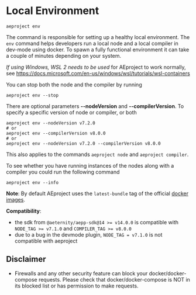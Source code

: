 # Local Environment

```text
aeproject env
```

The command is responsible for setting up a healthy local environment. The `env` command helps developers run a local node and a local compiler in dev-mode using docker. To spawn a fully functional environment it can take a couple of minutes depending on your system.

_If using Windows, WSL 2 needs to be used_ for AEproject to work normally, see https://docs.microsoft.com/en-us/windows/wsl/tutorials/wsl-containers

You can stop both the node and the compiler by running

```text
aeproject env --stop
```

There are optional parameters **\-\-nodeVersion** and **\-\-compilerVersion**. To specify a specific version of node or compiler, or both

```text
aeproject env --nodeVersion v7.2.0
# or
aeproject env --compilerVersion v8.0.0
# or
aeproject env --nodeVersion v7.2.0 --compilerVersion v8.0.0
```

This also applies to the commands `aeproject node` and `aeproject compiler`.

To see whether you have running instances of the nodes along with a compiler you could run the following command

```text
aeproject env --info
```

**Note**: By default AEproject uses the `latest-bundle` tag of the official [docker images](https://hub.docker.com/r/aeternity/aeternity/tags).

**Compatibility**:

- the sdk from `@aeternity/aepp-sdk@14 >= v14.0.0` is compatible with `NODE_TAG >= v7.1.0` and `COMPILER_TAG >= v8.0.0`
- due to a bug in the devmode plugin, `NODE_TAG = v7.1.0` is not compatible with aeproject

## Disclaimer

- Firewalls and any other security feature can block your docker/docker-compose requests. Please check that docker/docker-compose is NOT in its blocked list or has permission to make requests.
